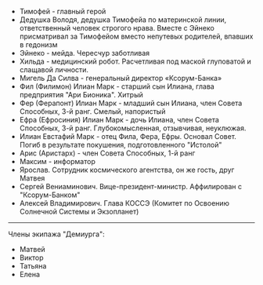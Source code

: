 - Тимофей - главный герой
- Дедушка Володя, дедушка Тимофейа по материнской линии, ответственный человек строгого нрава. Вместе с Эйнеко присматривал за Тимофейом вместо непутевых родителей, впавших в гедонизм
- Эйнеко - мейда. Чересчур заботливая
- Хильда - медицинский робот. Расчетливая под маской глуповатой и слащавой личности.
- Мигель Да Силва - генеральный директор «Ксорум-Банка» 
- Фил (Филимон) Илиан Марк - старший сын Илиана, глава предприятия "Ари Бионика". Хитрый
- Фер (Ферапонт) Илиан Марк - младший сын Илиана, член Совета Способных, 3-й ранг. Смелый, напористый
- Ефра (Ефросиния) Илиан Марк - дочь Илиана, член Совета Способных, 3-й ранг. Глубокомысленная, отзывчивая, неуклюжая.
- Илиан Евстафий Марк - отец Фила, Фера, Ефры. Основал Совет. Погиб в результате покушения, подготовленного "Истолой"
- Арис (Аристарх) - член Совета Способных, 1-й ранг
- Максим - информатор
- Ярослав. Сотрудник космического агентства, он же гость, друг Матвея
- Сергей Вениаминович. Вице-президент-министр. Аффилирован с "Ксорум-Банком"
- Алексей Владимирович. Глава КОССЭ (Комитет по Освоению Солнечной Системы и Экзопланет)
---
Члены экипажа "Демиурга":
- Матвей
- Виктор
- Татьяна
- Елена
